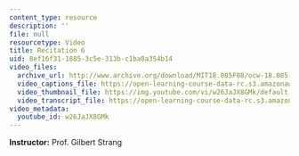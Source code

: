 ```yaml
---
content_type: resource
description: ''
file: null
resourcetype: Video
title: Recitation 6
uid: 8ef16f31-1885-3c5e-313b-c1ba0a354b14
video_files:
  archive_url: http://www.archive.org/download/MIT18.085F08/ocw-18.085-f08-rec06_300k.mp4
  video_captions_file: https://open-learning-course-data-rc.s3.amazonaws.com/18-085-computational-science-and-engineering-i-fall-2008/809fa3bea05850a9baf219bfe27c8f4d_w26JaJX8GMk.vtt
  video_thumbnail_file: https://img.youtube.com/vi/w26JaJX8GMk/default.jpg
  video_transcript_file: https://open-learning-course-data-rc.s3.amazonaws.com/18-085-computational-science-and-engineering-i-fall-2008/d343bf773407f2af0bbca125b54612ee_w26JaJX8GMk.pdf
video_metadata:
  youtube_id: w26JaJX8GMk
---
```


**Instructor:** Prof. Gilbert Strang